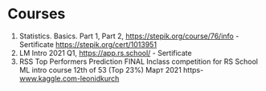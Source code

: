 # Courses
1. Statistics. Basics. Part 1, Part 2, https://stepik.org/course/76/info - Sertificate https://stepik.org/cert/1013951
2. LM Intro 2021 Q1, https://app.rs.school/ - Sertificate
3. RSS Top Performers Prediction FINAL Inclass competition for RS School ML intro course 12th of 53 (Top 23%) Март 2021 https-www.kaggle.com-leonidkurch 
